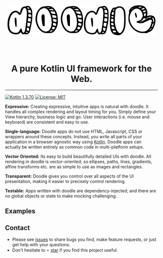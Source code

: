 <div align="center"><img src="doodle.svg" alt="doodle" style="height:100px;margin-bottom:50px"></div>
<div align="center"><h1>A pure Kotlin UI framework for the Web.</h1></div>

----

[![Kotlin 1.3.70](https://img.shields.io/badge/Kotlin-1.3.70-blue.svg?style=flat&logo=kotlin)](http://kotlinlang.org)
[![License: MIT](https://img.shields.io/badge/License-MIT-green.svg)](https://github.com/pusolito/doodle/blob/master/LICENSE)

**Expressive:** Creating expressive, intuitive apps is natural with doodle. It handles all complex rendering and layout timing for you. Simply
define your View hierarchy, business logic and go. User interactions (i.e. mouse and keyboard) are consistent and easy to use.

**Single-language:** Doodle apps do not use HTML, Javascript, CSS or wrappers around these concepts. Instead, you write all parts of your
application in a browser agnostic way using [Kotlin](http://kotlinlang.org). Doodle apps can actually be written entirely as common code in
multi-platform setups.

**Vector Oriented:** Its easy to build beautifully detailed UIs with doodle. All rendering in doodle is vector-oriented; so ellipses, paths,
lines, gradients, affine transforms etc. are as simple to use as images and rectangles. 

**Transparent:** Doodle gives you control over all aspects of the UI presentation, making it easier to precisely control rendering.

**Testable:** Apps written with doodle are dependency-injected; and there are no global objects or state to make mocking challenging.

## Examples


## Contact

- Please see [issues](https://github.com/pusolito/doodle/issues) to share bugs you find, make feature requests, or just get help with your questions.
- Don't hesitate to ⭐️ [star](https://github.com/pusolito/doodle) if you find this project useful.